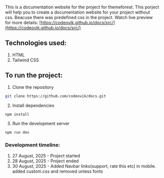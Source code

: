 This is a documentation website for the project for themeforest. This porject will help you to create a documentation website for your project without css. Beacuse there was predefined css in the project. Watch live preview for more details: [https://codeovik.github.io/docs/src/](https://codeovik.github.io/docs/src/)

## Technologies used:
1. HTML
2. Tailwind CSS

## To run the project:
1. Clone the repository
```bash
git clone https://github.com/codeovik/docs.git
```
2. Install dependencies
```bash
npm install
```
3. Run the development server
```bash
npm run dev
```

### Development timeline:
1. 27 August, 2025 - Project started
2. 28 August, 2025 - Project ended
3. 30 August, 2025 - Added Navbar links(support, rate this etc) in mobile. added custom.css and removed unless fonts